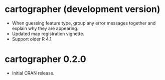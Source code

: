 # cartographer (development version)

* When guessing feature type, group any error messages together and explain why they are appearing.
* Updated map registration vignette.
* Support older R 4.1.

# cartographer 0.2.0

* Initial CRAN release.
